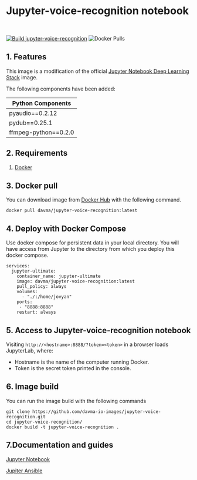 # Jupyter-voice-recognition notebook

</br>

[![Build jupyter-voice-recognition](https://github.com/davma-io-images/jupyter-voice-recognition/actions/workflows/jupyter-voice-recognition.yml/badge.svg)](https://github.com/davma-io-images/jupyter-voice-recognition/actions/workflows/jupyter-voice-recognition.yml)
![Docker Pulls](https://img.shields.io/docker/pulls/davma/jupyter-voice-recognition?logo=docker&logoColor=white)

## 1. Features

This image is a modification of the official [Jupyter Notebook Deep Learning Stack](https://hub.docker.com/r/jupyter/tensorflow-notebook) image. 

The following components have been added:

| Python Components |
| ---|
| pyaudio==0.2.12 |
| pydub==0.25.1 |
| ffmpeg-python==0.2.0 |

## 2. Requirements

1. [Docker](https://docs.docker.com/get-docker/)

## 3. Docker pull

You can download image from [Docker Hub](https://hub.docker.com/r/davma/jupyter-ultimate) with the following command.

````
docker pull davma/jupyter-voice-recognition:latest
````

## 4. Deploy with Docker Compose

Use docker compose for persistent data in your local directory. You will have access from Jupyter to the directory from which you deploy this docker compose.

````
services:
  jupyter-ultimate:
    container_name: jupyter-ultimate
    image: davma/jupyter-voice-recognition:latest
    pull_policy: always
    volumes:
      - "./:/home/jovyan"
    ports:
     - "8888:8888"
    restart: always
````

## 5. Access to Jupyter-voice-recognition notebook

Visiting ``http://<hostname>:8888/?token=<token>`` in a browser loads JupyterLab, where:

- Hostname is the name of the computer running Docker.
- Token is the secret token printed in the console.

## 6. Image build

You can run the image build with the following commands

````
git clone https://github.com/davma-io-images/jupyter-voice-recognition.git
cd jupyter-voice-recognition/
docker build -t jupyter-voice-recognition .
````

## 7.Documentation and guides

[Jupyter Notebook](https://jupyter.org/)

[Jupiter Ansible](https://github.com/ansible/ansible-jupyter-kernel)
